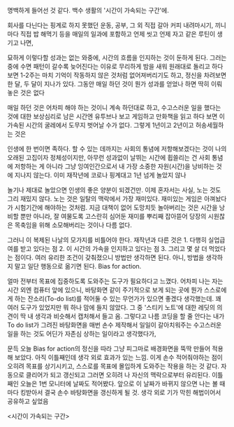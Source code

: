 명백하게 들어선 것 같다. 
백수 생활의 '시간이 가속되는 구간'에. 

회사를 다닌다는 핑계로 하지 못했던 운동, 공부, 그 외 직접 갈아 커피 내려마시기, 끼니마다 직접 밥 해먹기 등을 매일의 일과에 포함하고 언제 씻고 언제 자고 같은 루틴이 생기고 나면,

묘하게 이렇다할 성과는 없는 와중에, 시간의 흐름을 인지하는 것이 둔하게 된다. 그러는 중에 수면 패턴이 갈수록 늦어진다는 이유로 무리하게 밤을 새워 원래대로 돌리고 하다보면 1-2주는 마치 기억이 작동하지 않은 것처럼 없어져버리기도 하고, 정신을 차려보면 한 달, 두 달이 지나가 있다. 그동안 매일 하던 것이 뭔가 성과를 얻었나 하면 딱히 이뤄놓은 것은 없다

매일 하던 것은 어차피 해야 하는 것이니 계속 하던대로 하고, 수고스러운 일을 했다는 것에 대한 보상심리로 남은 시간엔 유투브나 보고 게임하고 만화책을 읽고 하다 보면 이 가속된 시간의 굴레에서 도무지 벗어날 수가 없다. 그렇게 1년이고 2년이고 허송세월하는 것은

인생에 한 번이면 족하다. 할 수 있는 데까지는 사회의 통념에 저항해보겠다는 것이 나의 오래된 고집이자 정체성이지만, 아무런 성과없이 날뛰는 시간에 휩쓸리는 건 사회 통념에 저항하는 게 아니라 그냥 잉여인간으로서 내 가장 소중한 자원(시간)을 낭비하는 것에 지나지 않는다. 이미 재작년에 코로나 핑계대고 1년 넘게 놀았지 않나

놀기나 제대로 놀았으면 인생의 좋은 양분이 되겠건만. 이제 혼자서는 사실, 노는 것도 그리 재밌지 않다. 노는 것은 일탈의 맥락에서 가장 재미있다. 재미있는 게임은 아껴놨다가 시험기간에 해야하는 것처럼. 지금 대책이 없어 도망치듯 놀아버리는 것은 시간을 낭비할 뿐만 아니라, 잘 여물도록 고스란히 심어둔 재미를 뿌리째 잡아뜯어 당장의 시원찮은 목축임을 위해 소모해버리는 것이나 다름 없다.

그러니 이 복제된 나날의 모가지를 비틀어야 한다. 재작년과 다른 것은 1. 다행히 실업급여를 받고 있다는 점 2. 이 시간의 가속을 인지하고 있다는 점 3. 그리고 몇 살 더 먹었다는 점이다. 여러 유리한 조건이 갖춰졌으니 방법만 생각하면 된다. 아니, 방법을 생각하지 말고 일단 행동으로 옮기면 된다. Bias for action.

얼마 전부터 목표에 집중하도록 도와주는 도구가 필요하다고 느꼈다. 어차피 나는 자는 시간 외엔 컴퓨터 앞에 있으니, 바탕화면 같이 주기적으로 보게 되는 곳에 뭔가 스스로에게 하는 잔소리(To-do list)를 적어둘 수 있는 무언가가 있으면 좋겠다 생각했는데. 꽤 여러 도구가 있었지만 뭐 하나 맘에 들지 않았다. 그 중 '스티키 노트'에 대한 레딧의 의견이 딱 내 생각과 비슷해서 캡처해서 들고 옴. 그렇다고 나름 코딩을 할 줄 안다는 내가 To do list가 그려진 바탕화면을 매번 손수 제작해서 일일이 갈아치워주는 수고스러운 일을 하는 것도 어딘가 자존심 상하는 일이라고 생각했다가,

문득 오늘 Bias for action의 정신을 따라 그냥 피그마로 배경화면을 뚝딱 만들어 적용해 보았다. 아직 이틀째인데 생각 외로 효과가 있는 느낌. 이게 손수 적어줘야하는 점이 오히려 목표를 상기시키고, 스스로를 목표에 몰입하게 도와주는 작용을 하는 것 같다. 자동으로 클리어가 되고 갱신되고 그러면 오히려 나 자신의 맥락으로부터 유리된다. 이틀 째인 오늘은 1번 모니터에 날짜도 적어봤다. 앞으로 이 날짜가 바뀌지 않으면 나는 볼 때마다 킹받아서 결국 손수 바탕화면을 갱신하게 될 것. 생각 외로 기가 막힌 해법이어서 공유하고 싶었음

<시간이 가속되는 구간>